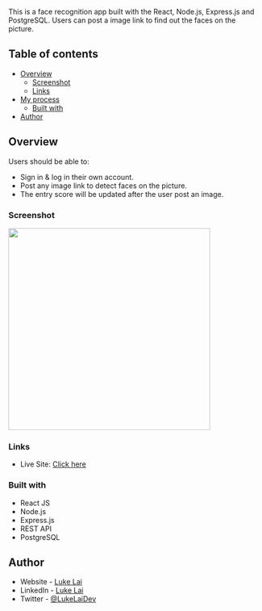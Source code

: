 
This is a face recognition app built with the React, Node.js, Express.js and PostgreSQL. Users can post a image link to find out the faces on the picture.

## Table of contents

- [Overview](#overview)
  - [Screenshot](#screenshot)
  - [Links](#links)
- [My process](#my-process)
  - [Built with](#built-with)
- [Author](#author)



## Overview

Users should be able to:

- Sign in & log in their own account.
- Post any image link to detect faces on the picture.
- The entry score will be updated after the user post an image.

### Screenshot

<img src="https://d33wubrfki0l68.cloudfront.net/3a6058529df71493703e464a838d29b7f478375e/ac52e/images/detail/desktop/smart-brain-desktop.jpg" width="400" />


### Links

- Live Site: [Click here](https://smart-brain1uk3.herokuapp.com/)

### Built with

- React JS
- Node.js
- Express.js
- REST API
- PostgreSQL


## Author

- Website - [Luke Lai](https://lukelai.tech/)
- LinkedIn - [Luke Lai](https://www.linkedin.com/in/luke-lai-309a3522b/)
- Twitter - [@LukeLaiDev](https://www.twitter.com/LukeLaiDev)

